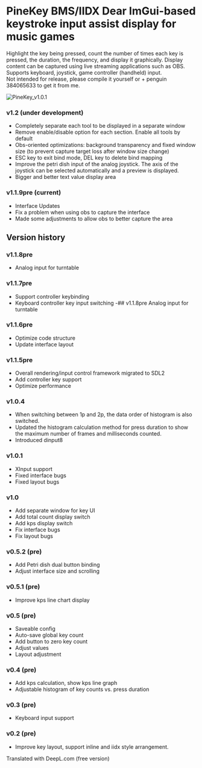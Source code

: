 # PineKey BMS/IIDX Dear ImGui-based keystroke input assist display for music games

Highlight the key being pressed, count the number of times each key is pressed, the duration, the frequency, and display it graphically. Display content can be captured using live streaming applications such as OBS.  
Supports keyboard, joystick, game controller (handheld) input.  
Not intended for release, please compile it yourself or + penguin 384065633 to get it from me.

![PineKey_v1.0.1](https://github.com/cstrikest/PineKey/blob/main/PineKey_v1.0.1.jpg?raw=true)

### v1.2 (under development)

- Completely separate each tool to be displayed in a separate window
- Remove enable/disable option for each section. Enable all tools by default
- Obs-oriented optimizations: background transparency and fixed window size (to prevent capture target loss after window size change)
- ESC key to exit bind mode, DEL key to delete bind mapping
- Improve the petri dish input of the analog joystick. The axis of the joystick can be selected automatically and a preview is displayed.
- Bigger and better text value display area

### v1.1.9pre (current)

- Interface Updates
- Fix a problem when using obs to capture the interface
- Made some adjustments to allow obs to better capture the area

## Version history

### v1.1.8pre

- Analog input for turntable

### v1.1.7pre

- Support controller keybinding
- Keyboard controller key input switching
-## v1.1.8pre Analog input for turntable 
### v1.1.6pre

- Optimize code structure
- Update interface layout
### v1.1.5pre

- Overall rendering/input control framework migrated to SDL2
- Add controller key support
- Optimize performance

### v1.0.4

- When switching between 1p and 2p, the data order of histogram is also switched.
- Updated the histogram calculation method for press duration to show the maximum number of frames and milliseconds counted.
- Introduced dinput8

### v1.0.1

- XInput support
- Fixed interface bugs
- Fixed layout bugs

### v1.0

- Add separate window for key UI
- Add total count display switch
- Add kps display switch
- Fix interface bugs
- Fix layout bugs
  
### v0.5.2 (pre)

- Add Petri dish dual button binding
- Adjust interface size and scrolling

### v0.5.1 (pre)

- Improve kps line chart display

### v0.5 (pre)

- Saveable config
- Auto-save global key count
- Add button to zero key count
- Adjust values
- Layout adjustment

### v0.4 (pre)

- Add kps calculation, show kps line graph
- Adjustable histogram of key counts vs. press duration

### v0.3 (pre)

- Keyboard input support

### v0.2 (pre)

- Improve key layout, support inline and iidx style arrangement.

Translated with DeepL.com (free version)
